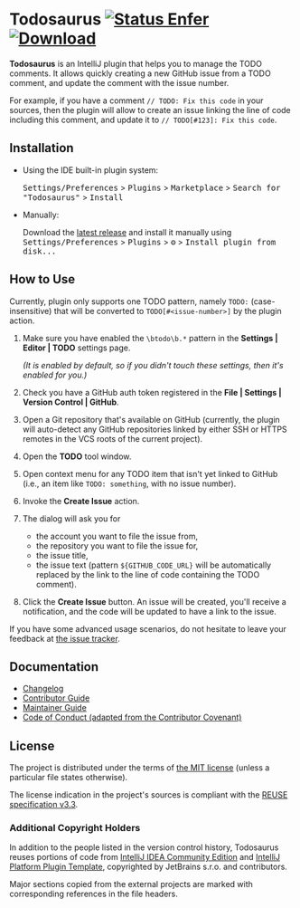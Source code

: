 <!--
SPDX-FileCopyrightText: 2000–2025 Todosaurus contributors <https://github.com/ForNeVeR/Todosaurus>

SPDX-License-Identifier: MIT AND Apache-2.0
-->

Todosaurus [![Status Enfer][status-enfer]][andivionian-status-classifier] [![Download][badge.plugin]][marketplace.plugin]
==========

<!-- Plugin description -->
**Todosaurus** is an IntelliJ plugin that helps you to manage the TODO comments. It allows quickly creating a new GitHub issue from a TODO comment, and update the comment with the issue number.

For example, if you have a comment `// TODO: Fix this code` in your sources, then the plugin will allow to create an issue linking the line of code including this comment, and update it to `// TODO[#123]: Fix this code`.
<!-- Plugin description end -->

## Installation

- Using the IDE built-in plugin system:

  <kbd>Settings/Preferences</kbd> > <kbd>Plugins</kbd> > <kbd>Marketplace</kbd> > <kbd>Search for "Todosaurus"</kbd> >
  <kbd>Install</kbd>

- Manually:

  Download the [latest release](https://github.com/ForNeVeR/Todosaurus/releases/latest) and install it manually using
  <kbd>Settings/Preferences</kbd> > <kbd>Plugins</kbd> > <kbd>⚙️</kbd> > <kbd>Install plugin from disk...</kbd>

How to Use
----------
Currently, plugin only supports one TODO pattern, namely `TODO:` (case-insensitive) that will be converted to `TODO[#<issue-number>]` by the plugin action.

1. Make sure you have enabled the `\btodo\b.*` pattern in the **Settings | Editor | TODO** settings page.

   _(It is enabled by default, so if you didn't touch these settings, then it's enabled for you.)_
2. Check you have a GitHub auth token registered in the **File | Settings | Version Control | GitHub**.
3. Open a Git repository that's available on GitHub (currently, the plugin will auto-detect any GitHub repositories linked by either SSH or HTTPS remotes in the VCS roots of the current project).
4. Open the **TODO** tool window.
5. Open context menu for any TODO item that isn't yet linked to GitHub (i.e., an item like `TODO: something`, with no issue number).
6. Invoke the **Create Issue** action.
7. The dialog will ask you for
   - the account you want to file the issue from,
   - the repository you want to file the issue for,
   - the issue title,
   - the issue text (pattern `${GITHUB_CODE_URL}` will be automatically replaced by the link to the line of code containing the TODO comment).
8. Click the **Create Issue** button. An issue will be created, you'll receive a notification, and the code will be updated to have a link to the issue.

If you have some advanced usage scenarios, do not hesitate to leave your feedback at [the issue tracker][issues].

Documentation
-------------
- [Changelog][docs.changelog]
- [Contributor Guide][docs.contributing]
- [Maintainer Guide][docs.maintainer-guide]
- [Code of Conduct (adapted from the Contributor Covenant)][docs.code-of-conduct]

License
-------
The project is distributed under the terms of [the MIT license][docs.license]
(unless a particular file states otherwise).

The license indication in the project's sources is compliant with the [REUSE specification v3.3][reuse.spec].

### Additional Copyright Holders
In addition to the people listed in the version control history, Todosaurus reuses portions of code from [IntelliJ IDEA Community Edition][intellij-community] and [IntelliJ Platform Plugin Template][intellij-platform-plugin-template], copyrighted by JetBrains s.r.o. and contributors.

Major sections copied from the external projects are marked with corresponding references in the file headers.

[andivionian-status-classifier]: https://andivionian.fornever.me/v1/#status-enfer-
[badge.plugin]: https://img.shields.io/jetbrains/plugin/v/23838.svg
[docs.changelog]: CHANGELOG.md
[docs.code-of-conduct]: CODE_OF_CONDUCT.md
[docs.contributing]: CONTRIBUTING.md
[docs.license]: LICENSE.md
[docs.maintainer-guide]: MAINTAINERSHIP.md
[intellij-community]: https://github.com/JetBrains/intellij-community
[intellij-platform-plugin-template]: https://github.com/JetBrains/intellij-platform-plugin-template
[issues]: https://github.com/ForNeVeR/Todosaurus/issues
[marketplace.plugin]: https://plugins.jetbrains.com/plugin/23838
[reuse.spec]: https://reuse.software/spec-3.3/
[status-enfer]: https://img.shields.io/badge/status-enfer-orange.svg
